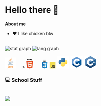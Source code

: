 <h1 aligne="center"> Hello there 👋 </h1>

**About me**

- ❤️ I like chicken btw

<br />

<div>
  <img src="https://github-readme-enesyumer.vercel.app/api?username=WhyRoX&hide_title=false&hide_rank=false&show_icons=true&include_all_commits=true&count_private=true&disable_animations=false&theme=aura&locale=en&hide_border=true" height="150" alt="stat graph"  />
  <img src="https://github-readme-stats.vercel.app/api/top-langs?username=WhyRoX&locale=en&hide_title=false&layout=compact&card_width=320&langs_count=5&theme=aura&hide_border=true" height="150" alt="lang graph"  />
</div>

<br />

<img height="35" alt="javascript" src="https://raw.githubusercontent.com/github/explore/5b3600551e122a3277c2c5368af2ad5725ffa9a1/topics/java/java.png?size=38">
<img width="12" />
><img height="30" alt="javascript" src="https://raw.githubusercontent.com/github/explore/80688e429a7d4ef2fca1e82350fe8e3517d3494d/topics/html/html.png?size=20">
<img width="12" />
<code><img height="25" alt="javascript" src="https://raw.githubusercontent.com/github/explore/80688e429a7d4ef2fca1e82350fe8e3517d3494d/topics/css/css.png"></code>
<code><img height="20" alt="javascript" src="https://raw.githubusercontent.com/github/explore/80688e429a7d4ef2fca1e82350fe8e3517d3494d/topics/javascript/javascript.png"></code>
<code><img height="40" alt="javascript" src="https://raw.githubusercontent.com/github/explore/80688e429a7d4ef2fca1e82350fe8e3517d3494d/topics/python/python.png"></code>
<code><img height="40" alt="javascript" src="https://raw.githubusercontent.com/github/explore/f3e22f0dca2be955676bc70d6214b95b13354ee8/topics/c/c.png"></code>
<code><img height="40" alt="javascript" src="https://raw.githubusercontent.com/github/explore/180320cffc25f4ed1bbdfd33d4db3a66eeeeb358/topics/cpp/cpp.png"></code>


### 💻 School Stuff

<br />

<a href="https://github.com/WhyRoX/VINCI">
  <img align="center" src="https://github-readme-enesyumer.vercel.app/api/pin/?username=WhyRoX&repo=github-readme-stats&theme=aura" />
</a>
